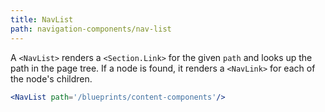```yaml
---
title: NavList
path: navigation-components/nav-list
---
```



A `<NavList>` renders a `<Section.Link>` for the given `path` and looks up the
path in the page tree. If a node is found, it renders a `<NavLink>` for each
of the node's children.

```.jsx
<NavList path='/blueprints/content-components'/>
```
